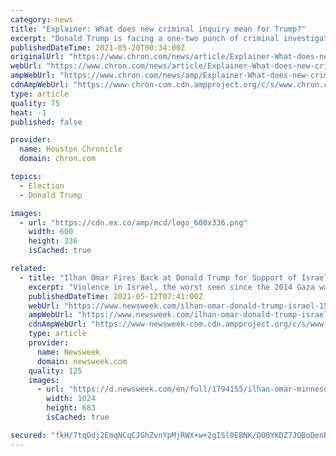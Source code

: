 ```yaml
---
category: news
title: "Explainer: What does new criminal inquiry mean for Trump?"
excerpt: "Donald Trump is facing a one-two punch of criminal investigations in New York, with the state attorney general’s office saying its ongoing civil inquiry into the former president and his businesses is now a criminal matter."
publishedDateTime: 2021-05-20T00:34:00Z
originalUrl: "https://www.chron.com/news/article/Explainer-What-does-new-criminal-inquiry-mean-16189140.php"
webUrl: "https://www.chron.com/news/article/Explainer-What-does-new-criminal-inquiry-mean-16189140.php"
ampWebUrl: "https://www.chron.com/news/amp/Explainer-What-does-new-criminal-inquiry-mean-16189140.php"
cdnAmpWebUrl: "https://www-chron-com.cdn.ampproject.org/c/s/www.chron.com/news/amp/Explainer-What-does-new-criminal-inquiry-mean-16189140.php"
type: article
quality: 75
heat: -1
published: false

provider:
  name: Houston Chronicle
  domain: chron.com

topics:
  - Election
  - Donald Trump

images:
  - url: "https://cdn.ex.co/amp/mcd/logo_600x336.png"
    width: 600
    height: 336
    isCached: true

related:
  - title: "Ilhan Omar Fires Back at Donald Trump for Support of Israel"
    excerpt: "Violence in Israel, the worst seen since the 2014 Gaza war, has left at least 36 people dead—five Israelis and 31 Palestinians."
    publishedDateTime: 2021-05-12T07:41:00Z
    webUrl: "https://www.newsweek.com/ilhan-omar-donald-trump-israel-1590708"
    ampWebUrl: "https://www.newsweek.com/ilhan-omar-donald-trump-israel-1590708?amp=1"
    cdnAmpWebUrl: "https://www-newsweek-com.cdn.ampproject.org/c/s/www.newsweek.com/ilhan-omar-donald-trump-israel-1590708?amp=1"
    type: article
    provider:
      name: Newsweek
      domain: newsweek.com
    quality: 125
    images:
      - url: "https://d.newsweek.com/en/full/1794155/ilhan-omar-minnesota.jpg"
        width: 1024
        height: 683
        isCached: true

secured: "fkH/7tqOdj2EmqNCqCJGhZvnYpMjRWX+w+2gISl0EBNK/DO0YKDZ7JQBoDenBzIt0qj8MxEGvA0KrB6rF2gq808GVECXFebK+4GxRdOze1RTafcB6vyN8dgo9qhheMFcQ/bsT7sO0CBgs3kT3SDODleQ78MlIG6Iql5Ow/dg3SzoEW2Nymz7Ti7X//yBlsuFty7WZow250pCcQpZG3551dFLFSB384ddKv1L4bkGEHSd2Ja7x420IuzBs69QtUB5Jq01sTe0FM4XykRhXluOpFp6EkLQQroR5Wc6ysJjO+aOl8epIfP8yDbNwnqTzwL0SWEua+FRx2nr5u0KxJnekSn59CuFa7WFYqfiathhT0g=;Pv0IhpimMtauY8dl9JWUMQ=="
---
```


